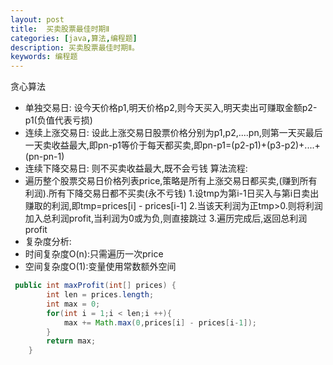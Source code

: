 ```yaml
---
layout: post
title:  买卖股票最佳时期Ⅱ
categories: [java,算法,编程题]
description: 买卖股票最佳时期Ⅱ。
keywords: 编程题
---
```



贪心算法
- 单独交易日: 设今天价格p1,明天价格p2,则今天买入,明天卖出可赚取金额p2-p1(负值代表亏损)
- 连续上涨交易日: 设此上涨交易日股票价格分别为p1,p2,....pn,则第一天买最后一天卖收益最大,即pn-p1等价于每天都买卖,即pn-p1=(p2-p1)+(p3-p2)+....+(pn-pn-1)
- 连续下降交易日: 则不买卖收益最大,既不会亏钱
算法流程: 
- 遍历整个股票交易日价格列表price,策略是所有上涨交易日都买卖,(赚到所有利润).所有下降交易日都不买卖(永不亏钱)
1.设tmp为第i-1日买入与第i日卖出赚取的利润,即tmp=prices[i] - prices[i-1]
2.当该天利润为正tmp>0.则将利润加入总利润profit,当利润为0或为负,则直接跳过
3.遍历完成后,返回总利润profit
- 复杂度分析:
- 时间复杂度O(n):只需遍历一次price
- 空间复杂度O(1):变量使用常数额外空间

```java
 public int maxProfit(int[] prices) {
        int len = prices.length;
        int max = 0;
        for(int i = 1;i < len;i ++){
            max += Math.max(0,prices[i] - prices[i-1]);
        }
        return max;
    }
```
